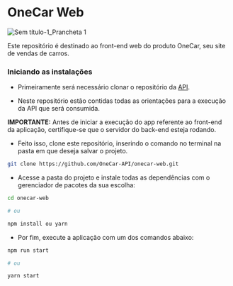 # OneCar Web

![Sem título-1_Prancheta 1](https://user-images.githubusercontent.com/56441318/133938021-8c9157ec-7f4a-487b-ba53-658014b0b88f.png)


Este repositório é destinado ao front-end web do produto OneCar, seu site de vendas de carros.

### Iniciando as instalações

- Primeiramente será necessário clonar o repositório da [API](https://github.com/OneCar-API/onecar-webservice). 

- Neste repositório estão contidas todas as orientações para a execução da API que será consumida.


**IMPORTANTE:** Antes de iniciar a execução do app referente ao front-end da aplicação, certifique-se que o servidor do back-end esteja rodando. 

- Feito isso, clone este repositório, inserindo o comando no terminal na pasta em que deseja salvar o projeto.

```bash
git clone https://github.com/OneCar-API/onecar-web.git
```

- Acesse a pasta do projeto e instale todas as dependências com o gerenciador de pacotes da sua escolha:

```bash
cd onecar-web

# ou

npm install ou yarn
```

- Por fim, execute a aplicação com um dos comandos abaixo:

```bash
npm run start

# ou 

yarn start
```

